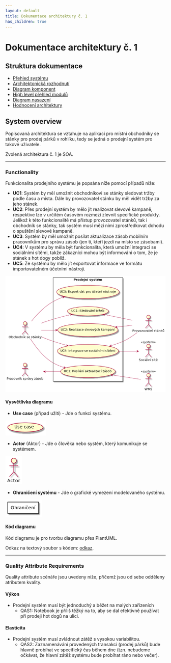 ```yaml
---
layout: default
title: Dokumentace architektury č. 1
has_children: true
---
```


# Dokumentace architektury č. 1
## Struktura dokumentace
- [Přehled systému](#system-overview "Přehled systému")
- [Architektonická rozhodnutí](./rozhodnutí "Architektonická rozhodnutí")
- [Diagram komponent](./komponenty "Diagram komponent")
- [High level přehled modulů](./moduly "High level přehled modulů")
- [Diagram nasazení](./umístění "Diagram nasazení")
- [Hodnocení architektury](./hodnoceni "Hodnocení architektury")

## System overview
Popisovaná architektura se vztahuje na aplikaci pro místní obchodníky se stánky pro prodej párků v rohlíku, tedy se jedná o prodejní systém pro takové uživatele.

Zvolená architektura č. 1 je SOA.

---

### Functionality
Funkcionalita prodejního systému je popsána níže pomocí případů níže:

- **UC1**: Systém by měl umožnit obchodníkovi se stánky sledovat tržby podle času a místa. Dále by provozovatel stánku by měl vidět tržby za jeho stánek.
- **UC2**: Přes prodejní systém by mělo jít realizovat slevové kampaně, respektive lze v určitém časovém rozmezí zlevnit specifické produkty. Jelikož k této funkcionalitě má přístup provozovatel stánků, tak i obchodník se stánky, tak systém musí mězi nimi zprostředkovat dohodu o spuštění slevové kampaně.
- **UC3**: Systém by měl umožnit posílat aktualizace zásob mobilním pracovníkům pro správu zásob (jen ti, kteří jezdí na místo se zásobami).
- **UC4**: V systému by měla být funkcionalita, která umožní integraci se sociálními sítěmi, takže zákazníci mohou být informováni o tom, že je stánek s hot dogy poblíž.
- **UC5**: Ze systému by mělo jít exportovat informace ve formátu importovatelném účetními nástroji.

![UseCase diagram](./assets/prodejni_system_usecase_diagram.png "Use Case diagram prodejního systému")

#### **Vysvětlivka diagramu**
- **Use case** (případ užití) - Jde o funkci systému.

![Use case](./assets/diagram_legend_assets/usecase.png "Značka pro případ užití")

- **Actor** (Aktor) - Jde o člověka nebo systém, který komunikuje se systémem.

![Actor](./assets/diagram_legend_assets/actor.png "Značka pro aktora")

- **Ohraničení systému** - Jde o grafické vymezení modelovaného systému.

![System boundary](./assets/diagram_legend_assets/system_boundary.png "Značka pro ohraničení modelovaného systému")

#### **Kód diagramu**
Kód diagramu je pro tvorbu diagramu přes PlantUML.

Odkaz na textový soubor s kódem: [odkaz](./assets/diagram_codes/deployment_diagram.puml).

---

### Quality Attribute Requirements
Quality attribute scénáře jsou uvedeny níže, přičemž jsou od sebe odděleny atributem kvality.
#### Výkon
- Prodejní systém musí být jednoduchý a běžet na malých zařízeních
    - QAS1: Notebook je příliš těžký na to, aby se dal efektivně používat při prodeji hot dogů na ulici.

#### Elasticita
- Prodejní systém musí zvládnout zátěž s vysokou variabilitou.
    - QAS2: Zaznamenávání provedených transakcí (prodej párků) bude hlavně probíhat ve specifický čas během dne (tzn. nebudeme očkávat, že hlavní zátěž systému bude probíhat ráno nebo večer).
